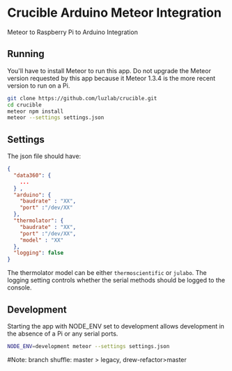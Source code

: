 # Crucible Arduino Meteor Integration 

Meteor to Raspberry Pi to Arduino Integration 

## Running
You'll have to install Meteor to run this app. Do not upgrade the Meteor version requested by this app because it Meteor 1.3.4 is the more recent version to run on a Pi.

```bash
git clone https://github.com/luzlab/crucible.git
cd crucible
meteor npm install
meteor --settings settings.json
```

## Settings
The json file should have:


```json
{
  "data360": {
    ...
  } ,
  "arduino": {
    "baudrate" : "XX",
    "port" :"/dev/XX"
  },
  "thermolator": {
    "baudrate" : "XX",
    "port" :"/dev/XX",
    "model" : "XX" 
  },
  "logging": false
}
```

The thermolator model can be either `thermoscientific` or `julabo`.
The logging setting controls whether the serial methods should be logged to the console.

## Development
Starting the app with NODE_ENV set to development allows development in the absence of a Pi or any serial ports.

```bash
NODE_ENV=development meteor --settings settings.json
```

#Note: branch shuffle: master > legacy, drew-refactor>master
